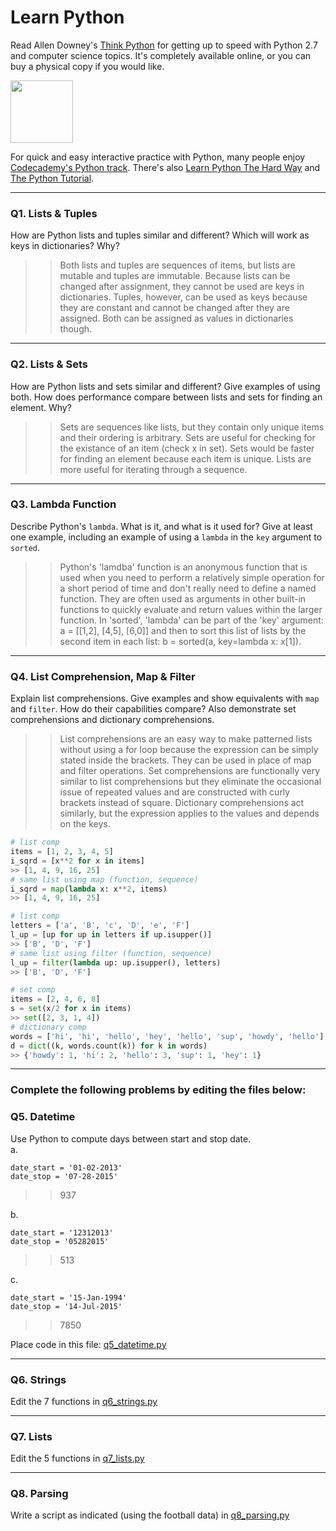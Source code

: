 # Learn Python

Read Allen Downey's [Think Python](http://www.greenteapress.com/thinkpython/) for getting up to speed with Python 2.7 and computer science topics. It's completely available online, or you can buy a physical copy if you would like.

<a href="http://www.greenteapress.com/thinkpython/"><img src="img/think_python.png" style="width: 100px;" target="_blank"></a>

For quick and easy interactive practice with Python, many people enjoy [Codecademy's Python track](http://www.codecademy.com/en/tracks/python). There's also [Learn Python The Hard Way](http://learnpythonthehardway.org/book/) and [The Python Tutorial](https://docs.python.org/2/tutorial/).

---

### Q1. Lists &amp; Tuples

How are Python lists and tuples similar and different? Which will work as keys in dictionaries? Why?

>> Both lists and tuples are sequences of items, but lists are mutable and tuples are immutable. Because lists can be changed after assignment, they cannot be used are keys in dictionaries. Tuples, however, can be used as keys because they are constant and cannot be changed after they are assigned. Both can be assigned as values in dictionaries though.

---

### Q2. Lists &amp; Sets

How are Python lists and sets similar and different? Give examples of using both. How does performance compare between lists and sets for finding an element. Why?

>> Sets are sequences like lists, but they contain only unique items and their ordering is arbitrary. Sets are useful for checking for the existance of an item (check x in set). Sets would be faster for finding an element because each item is unique. Lists are more useful for iterating through a sequence.

---

### Q3. Lambda Function

Describe Python's `lambda`. What is it, and what is it used for? Give at least one example, including an example of using a `lambda` in the `key` argument to `sorted`.

>> Python's 'lamdba' function is an anonymous function that is used when you need to perform a relatively simple operation for a short period of time and don't really need to define a named function. They are often used as arguments in other built-in functions to quickly evaluate and return values within the larger function. In 'sorted', 'lambda' can be part of the 'key' argument: a = [[1,2], [4,5], [6,0]] and then to sort this list of lists by the second item in each list: b = sorted(a, key=lambda x: x[1]). 

---

### Q4. List Comprehension, Map &amp; Filter

Explain list comprehensions. Give examples and show equivalents with `map` and `filter`. How do their capabilities compare? Also demonstrate set comprehensions and dictionary comprehensions.

>> List comprehensions are an easy way to make patterned lists without using a for loop because the expression can be simply stated inside the brackets. They can be used in place of map and filter operations. Set comprehensions are functionally very similar to list comprehensions but they eliminate the occasional issue of repeated values and are constructed with curly brackets instead of square. Dictionary comprehensions act similarly, but the expression applies to the values and depends on the keys.

```python
# list comp
items = [1, 2, 3, 4, 5]
i_sqrd = [x**2 for x in items]
>> [1, 4, 9, 16, 25]
# same list using map (function, sequence)
i_sqrd = map(lambda x: x**2, items)
>> [1, 4, 9, 16, 25]

# list comp
letters = ['a', 'B', 'c', 'D', 'e', 'F']
l_up = [up for up in letters if up.isupper()]
>> ['B', 'D', 'F']
# same list using filter (function, sequence)
l_up = filter(lambda up: up.isupper(), letters)
>> ['B', 'D', 'F']

# set comp
items = [2, 4, 6, 8]
s = set(x/2 for x in items)
>> set([2, 3, 1, 4])
# dictionary comp
words = ['hi', 'hi', 'hello', 'hey', 'hello', 'sup', 'howdy', 'hello']
d = dict((k, words.count(k)) for k in words)
>> {'howdy': 1, 'hi': 2, 'hello': 3, 'sup': 1, 'hey': 1}
```

---

### Complete the following problems by editing the files below:

### Q5. Datetime
Use Python to compute days between start and stop date.   
a.  

```
date_start = '01-02-2013'    
date_stop = '07-28-2015'
```

>>  937

b.  
```
date_start = '12312013'  
date_stop = '05282015'  
```

>> 513

c.  
```
date_start = '15-Jan-1994'      
date_stop = '14-Jul-2015'  
```

>> 7850

Place code in this file: [q5_datetime.py](python/q5_datetime.py)

---

### Q6. Strings
Edit the 7 functions in [q6_strings.py](python/q6_strings.py)

---

### Q7. Lists
Edit the 5 functions in [q7_lists.py](python/q7_lists.py)

---

### Q8. Parsing
Write a script as indicated (using the football data) in [q8_parsing.py](python/q8_parsing.py)





